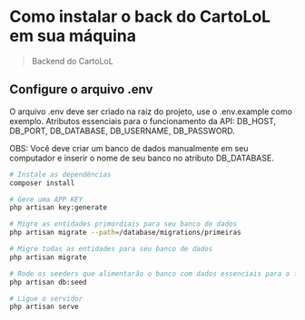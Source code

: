 # Como instalar o back do CartoLoL em sua máquina

> Backend do CartoLoL

## Configure o arquivo .env

O arquivo .env deve ser criado na raiz do projeto, use o .env.example como exemplo.
Atributos essenciais para o funcionamento da API: DB_HOST, DB_PORT, DB_DATABASE, DB_USERNAME, DB_PASSWORD.

OBS: Você deve criar um banco de dados manualmente em seu computador e inserir o nome de seu banco no atributo DB_DATABASE.

``` bash
# Instale as dependências
composer install

# Gere uma APP KEY
php artisan key:generate

# Migre as entidades primordiais para seu banco de dados
php artisan migrate --path=/database/migrations/primeiras

# Migre todas as entidades para seu banco de dados
php artisan migrate

# Rode os seeders que alimentarão o banco com dados essenciais para o funcionamento dos testes de usuário
php artisan db:seed

# Ligue o servidor
php artisan serve


